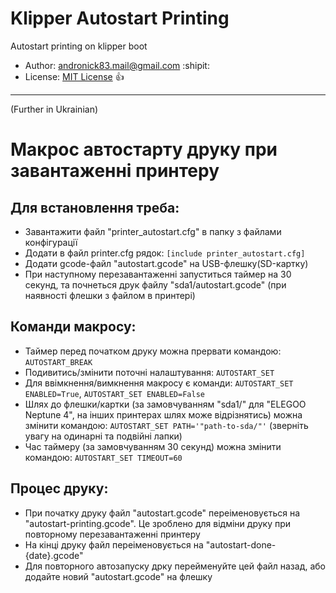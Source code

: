 # Klipper Autostart Printing

Autostart printing on klipper boot
- Author: [andronick83.mail@gmail.com](mailto:andronick.mail@gmail.com) :shipit:
- License: [MIT License](http://opensource.org/licenses/MIT) :+1:

<hr>

(Further in Ukrainian)

# Макрос автостарту друку при завантаженні принтеру

## Для встановлення треба:
- Завантажити файл "printer_autostart.cfg" в папку з файлами конфігурації
- Додати в файл printer.cfg рядок:
```[include printer_autostart.cfg]```
- Додати gcode-файл "autostart.gcode" на USB-флешку(SD-картку)
- При наступному перезавантаженні запуститься таймер на 30 секунд, та почнеться друк файлу "sda1/autostart.gcode" (при наявності флешки з файлом в принтері)

## Команди макросу:
- Таймер перед початком друку можна прервати командою: ```AUTOSTART_BREAK```
- Подивитись/змінити поточні налаштування: ```AUTOSTART_SET```
- Для ввімкнення/вимкнення макросу є команди: ```AUTOSTART_SET ENABLED=True```, ```AUTOSTART_SET ENABLED=False```
- Шлях до флешки/картки (за замовчуванням "sda1/" для "ELEGOO Neptune 4", на інших принтерах шлях може відрізнятись) можна змінити командою: ```AUTOSTART_SET PATH='"path-to-sda/"'``` (зверніть увагу на одинарні та подвійні лапки)
- Час таймеру (за замовчуванням 30 секунд) можна змінити командою: ```AUTOSTART_SET TIMEOUT=60```

## Процес друку:
- При початку друку файл "autostart.gcode" переіменовується на "autostart-printing.gcode". Це зроблено для відміни друку при повторному перезавантаженні принтеру
- На кінці друку файл переіменовується на "autostart-done-{date}.gcode"
- Для повторного автозапуску дрку перейменуйте цей файл назад, або додайте новий "autostart.gcode" на флешку

